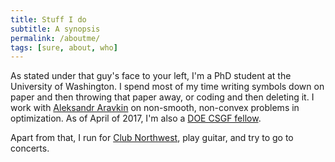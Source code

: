 ```yaml
---
title: Stuff I do
subtitle: A synopsis
permalink: /aboutme/
tags: [sure, about, who]
---
```


As stated under that guy's face to your left, I'm a PhD student at the University of Washington. I spend most of my time writing symbols down on paper and then throwing that paper away, or coding and then deleting it. I work with [Aleksandr Aravkin](https://uw-amo.github.io/saravkin/) on non-smooth, non-convex problems in optimization. As of April of 2017, I'm also a [DOE CSGF fellow](https://www.krellinst.org/csgf/). 

Apart from that, I run for [Club Northwest](https://www.clubnorthwest.org/), play guitar, and try to go to concerts. 

<!-- ### my history -->